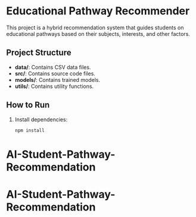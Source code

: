 # Educational Pathway Recommender

This project is a hybrid recommendation system that guides students on educational pathways based on their subjects, interests, and other factors.

## Project Structure

- **data/**: Contains CSV data files.
- **src/**: Contains source code files.
- **models/**: Contains trained models.
- **utils/**: Contains utility functions.

## How to Run

1. Install dependencies:

   ```bash
   npm install
# AI-Student-Pathway-Recommendation
# AI-Student-Pathway-Recommendation
